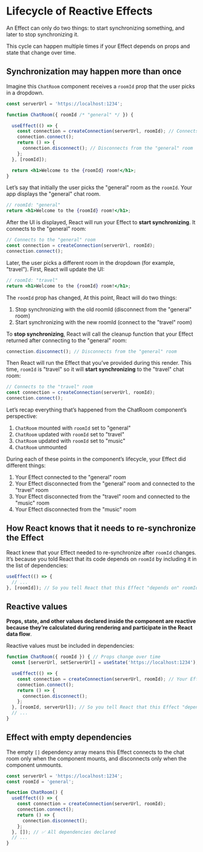 # Lifecycle of Reactive Effects

An Effect can only do two things: to start synchronizing something, and later to stop synchronizing it.

This cycle can happen multiple times if your Effect depends on props and state that change over time.


## Synchronization may happen more than once

Imagine this `ChatRoom` component receives a `roomId` prop that the user picks in a dropdown.

```jsx
const serverUrl = 'https://localhost:1234';

function ChatRoom({ roomId /* "general" */ }) {

  useEffect(() => {
    const connection = createConnection(serverUrl, roomId); // Connects to the "general" room
    connection.connect();
    return () => {
      connection.disconnect(); // Disconnects from the "general" room
    };
  }, [roomId]);

  return <h1>Welcome to the {roomId} room!</h1>;
}
```

Let’s say that initially the user picks the "general" room as the `roomId`. Your app displays the "general" chat room.

```jsx
// roomId: "general"
return <h1>Welcome to the {roomId} room!</h1>;
```

After the UI is displayed, React will run your Effect to **start synchronizing**. It connects to the "general" room:

```js
// Connects to the "general" room
const connection = createConnection(serverUrl, roomId);
connection.connect();
```

Later, the user picks a different room in the dropdown (for example, "travel"). First, React will update the UI:

```jsx
// roomId: "travel"
return <h1>Welcome to the {roomId} room!</h1>;
```

The `roomId` prop has changed, At this point, React will do two things:

1. Stop synchronizing with the old roomId (disconnect from the "general" room)
2. Start synchronizing with the new roomId (connect to the "travel" room)

To **stop synchronizing**, React will call the cleanup function that your Effect returned after connecting to the "general" room:

```js
connection.disconnect(); // Disconnects from the "general" room
```

Then React will run the Effect that you’ve provided during this render. This time, `roomId` is "travel" so it will **start synchronizing** to the "travel" chat room:

```js
// Connects to the "travel" room
const connection = createConnection(serverUrl, roomId);
connection.connect();
```

Let’s recap everything that’s happened from the ChatRoom component’s perspective:

1. `ChatRoom` mounted with `roomId` set to "general"
1. `ChatRoom` updated with `roomId` set to "travel"
1. `ChatRoom` updated with `roomId` set to "music"
1. `ChatRoom` unmounted

During each of these points in the component’s lifecycle, your Effect did different things:

1. Your Effect connected to the "general" room
1. Your Effect disconnected from the "general" room and connected to the "travel" room
1. Your Effect disconnected from the "travel" room and connected to the "music" room
1. Your Effect disconnected from the "music" room


## How React knows that it needs to re-synchronize the Effect 

React knew that your Effect needed to re-synchronize after `roomId` changes. It’s because you told React that its code depends on `roomId` by including it in the list of dependencies:

```js
useEffect(() => {
  // ...
}, [roomId]); // So you tell React that this Effect "depends on" roomId
```


## Reactive values

**Props, state, and other values declared inside the component are reactive because they’re calculated during rendering and participate in the React data flow**.

Reactive values must be included in dependencies:

```js
function ChatRoom({ roomId }) { // Props change over time
  const [serverUrl, setServerUrl] = useState('https://localhost:1234'); // State may change over time

  useEffect(() => {
    const connection = createConnection(serverUrl, roomId); // Your Effect reads props and state
    connection.connect();
    return () => {
      connection.disconnect();
    };
  }, [roomId, serverUrl]); // So you tell React that this Effect "depends on" on props and state
  // ...
}
```


## Effect with empty dependencies

The empty `[]` dependency array means this Effect connects to the chat room only when the component mounts, and disconnects only when the component unmounts.

```js
const serverUrl = 'https://localhost:1234';
const roomId = 'general';

function ChatRoom() {
  useEffect(() => {
    const connection = createConnection(serverUrl, roomId);
    connection.connect();
    return () => {
      connection.disconnect();
    };
  }, []); // ✅ All dependencies declared
  // ...
}
```
